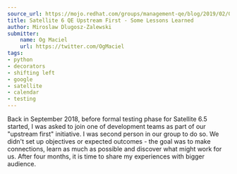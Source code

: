 ```yaml
---
source_url: https://mojo.redhat.com/groups/management-qe/blog/2019/02/01/satellite-6-qe-upstream-first-some-lessons-learned
title: Satellite 6 QE Upstream First - Some Lessons Learned
author: Miroslaw Dlugosz-Zalewski
submitter:
    name: Og Maciel
    url: https://twitter.com/OgMaciel
tags:
- python
- decorators
- shifting left
- google
- satellite
- calendar
- testing
---
```


Back in September 2018, before formal testing phase for Satellite 6.5 started, I was asked to join one of development teams as part of our \"upstream first\" initiative. I was second person in our group to do so. We didn\'t set up objectives or expected outcomes - the goal was to make connections, learn as much as possible and discover what might work for us. After four months, it is time to share my experiences with bigger audience.
